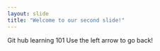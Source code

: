 ```yaml
---
layout: slide
title: "Welcome to our second slide!"
---
```

Git hub learning 101
Use the left arrow to go back!
